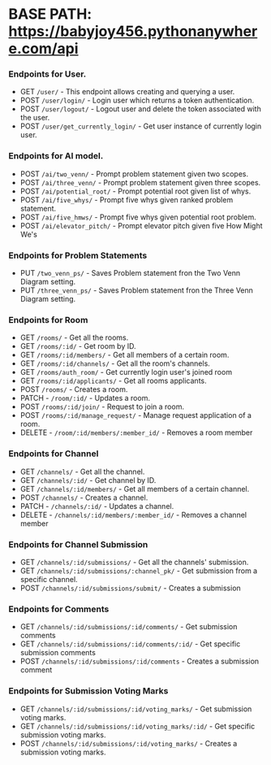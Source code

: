 # BASE PATH: https://babyjoy456.pythonanywhere.com/api

### Endpoints for User.
- GET `/user/` - This endpoint allows creating and querying a user.
- POST `/user/login/` - Login user which returns a token authentication.
- POST `/user/logout/` - Logout user and delete the token associated with the user.
- POST `/user/get_currently_login/` - Get user instance of currently login user.
  
### Endpoints for AI model.
- POST `/ai/two_venn/` - Prompt problem statement given two scopes.
- POST `/ai/three_venn/` - Prompt problem statement given three scopes.
- POST `/ai/potential_root/` - Prompt potential root given list of whys.
- POST `/ai/five_whys/` - Prompt five whys given ranked problem statement.
- POST `/ai/five_hmws/` - Prompt five whys given potential root problem.
- POST `/ai/elevator_pitch/` - Prompt elevator pitch given five How Might We's

### Endpoints for Problem Statements
- PUT `/two_venn_ps/` - Saves Problem statement fron the Two Venn Diagram setting.
- PUT `/three_venn_ps/` - Saves Problem statement fron the Three Venn Diagram setting.

### Endpoints for Room
- GET `/rooms/` -  Get all the rooms.
- GET `/rooms/:id/` - Get room by ID.
- GET `/rooms/:id/members/` - Get all members of a certain room.
- GET `/rooms/:id/channels/` - Get all the room's channels.
- GET `/rooms/auth_room/` - Get currently login user's joined room
- GET `/rooms/:id/applicants/` - Get all rooms applicants.
- POST `/rooms/` - Creates a room.
- PATCH - `/room/:id/` - Updates a room.
- POST `/rooms/:id/join/` - Request to join a room.
- POST `/rooms/:id/manage_request/` - Manage request application of a room.
- DELETE - `/room/:id/members/:member_id/` - Removes a room member

### Endpoints for Channel
- GET `/channels/` -  Get all the channel.
- GET `/channels/:id/` - Get channel by ID.
- GET `/channels/:id/members/` - Get all members of a certain channel.
- POST `/channels/` - Creates a channel.
- PATCH - `/channels/:id/` - Updates a channel.
- DELETE - `/channels/:id/members/:member_id/` - Removes a channel member

### Endpoints for Channel Submission
- GET `/channels/:id/submissions/` -  Get all the channels' submission.
- GET `/channels/:id/submissions/:channel_pk/` -  Get submission from a specific channel. 
- POST `/channels/:id/submissions/submit/` - Creates a submission

### Endpoints for Comments
- GET `/channels/:id/submissions/:id/comments/` - Get submission comments
- GET `/channels/:id/submissions/:id/comments/:id/` - Get specific submission comments
- POST `/channels/:id/submissions/:id/comments` - Creates a submission comment

### Endpoints for Submission Voting Marks
- GET `/channels/:id/submissions/:id/voting_marks/` - Get submission voting marks.
- GET `/channels/:id/submissions/:id/voting_marks/:id/` - Get specific submission voting marks.
- POST `/channels/:id/submissions/:id/voting_marks/` - Creates a submission voting marks.

